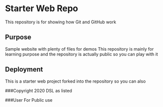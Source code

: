 # Starter Web Repo

This repository is for showing how Git and GitHub work

## Purpose

Sample website with plenty of files for demos
This repository is mainly for learning purpose and the repository is actually public so you can play with it

## Deployment
This is a starter web project forked into the repository so you can also

###Copyright
2020 DSL as listed

###User
For Public use